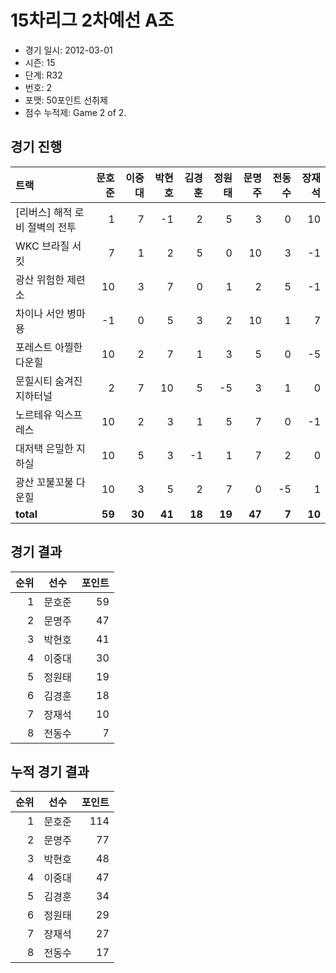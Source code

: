 # 15차리그 2차예선 A조

- 경기 일시: 2012-03-01
- 시즌: 15
- 단계: R32
- 번호: 2
- 포맷: 50포인트 선취제
- 점수 누적제: Game 2 of 2.





## 경기 진행

| 트랙 | 문호준 | 이중대 | 박현호 | 김경훈 | 정원태 | 문명주 | 전동수 | 장재석 |
|:---|---:|---:|---:|---:|---:|---:|---:|---:|
| [리버스] 해적 로비 절벽의 전투 | 1 | 7 | -1 | 2 | 5 | 3 | 0 | 10 |
| WKC 브라질 서킷 | 7 | 1 | 2 | 5 | 0 | 10 | 3 | -1 |
| 광산 위험한 제련소 | 10 | 3 | 7 | 0 | 1 | 2 | 5 | -1 |
| 차이나 서안 병마용 | -1 | 0 | 5 | 3 | 2 | 10 | 1 | 7 |
| 포레스트 아찔한 다운힐 | 10 | 2 | 7 | 1 | 3 | 5 | 0 | -5 |
| 문힐시티 숨겨진 지하터널 | 2 | 7 | 10 | 5 | -5 | 3 | 1 | 0 |
| 노르테유 익스프레스 | 10 | 2 | 3 | 1 | 5 | 7 | 0 | -1 |
| 대저택 은밀한 지하실 | 10 | 5 | 3 | -1 | 1 | 7 | 2 | 0 |
| 광산 꼬불꼬불 다운힐 | 10 | 3 | 5 | 2 | 7 | 0 | -5 | 1 |
| __total__ | __59__ | __30__ | __41__ | __18__ | __19__ | __47__ | __7__ | __10__ |




## 경기 결과

| 순위 | 선수 | 포인트 |
|---:|:---:|---:|
| 1 | 문호준 | 59 |
| 2 | 문명주 | 47 |
| 3 | 박현호 | 41 |
| 4 | 이중대 | 30 |
| 5 | 정원태 | 19 |
| 6 | 김경훈 | 18 |
| 7 | 장재석 | 10 |
| 8 | 전동수 | 7 |

## 누적 경기 결과

| 순위 | 선수 | 포인트 |
|---:|:---:|---:|
| 1 | 문호준 | 114 |
| 2 | 문명주 | 77 |
| 3 | 박현호 | 48 |
| 4 | 이중대 | 47 |
| 5 | 김경훈 | 34 |
| 6 | 정원태 | 29 |
| 7 | 장재석 | 27 |
| 8 | 전동수 | 17 |

